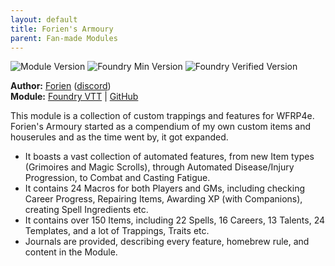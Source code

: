 ```yaml
---
layout: default
title: Forien's Armoury
parent: Fan-made Modules
---
```


![Module Version](https://img.shields.io/github/v/release/Forien/foundryvtt-forien-armoury?style=for-the-badge)
![Foundry Min Version](https://img.shields.io/badge/dynamic/json.svg?url=https%3A%2F%2Fgithub.com%2FForien%2Ffoundryvtt-forien-armoury%2Freleases%2Flatest%2Fdownload%2Fmodule.json&label=Foundry%20Min%20Version&query=$.compatibility.minimum&colorB=orange&style=for-the-badge)
![Foundry Verified Version](https://img.shields.io/badge/dynamic/json.svg?url=https%3A%2F%2Fgithub.com%2FForien%2Ffoundryvtt-forien-armoury%2Freleases%2Flatest%2Fdownload%2Fmodule.json&label=Foundry%20Verified&query=$.compatibility.verified&colorB=orange&style=for-the-badge)

**Author:** [Forien](https://foundryvtt.com/community/forien) ([discord](https://discord.gg/XkTFv8DRDc))  
**Module:** [Foundry VTT](https://foundryvtt.com/packages/forien-armoury) | [GitHub](https://github.com/Forien/foundryvtt-forien-armoury)

This module is a collection of custom trappings and features for WFRP4e. Forien's Armoury started as a compendium of my own custom items and houserules and as the time went by, it got expanded.

- It boasts a vast collection of automated features, from new Item types (Grimoires and Magic Scrolls), through
  Automated Disease/Injury Progression, to Combat and Casting Fatigue.
- It contains 24 Macros for both Players and GMs, including checking Career Progress, Repairing Items,
  Awarding XP (with Companions), creating Spell Ingredients etc.
- It contains over 150 Items, including 22 Spells, 16 Careers, 13 Talents, 24 Templates, and a lot of Trappings, Traits etc.
- Journals are provided, describing every feature, homebrew rule, and content in the Module.
